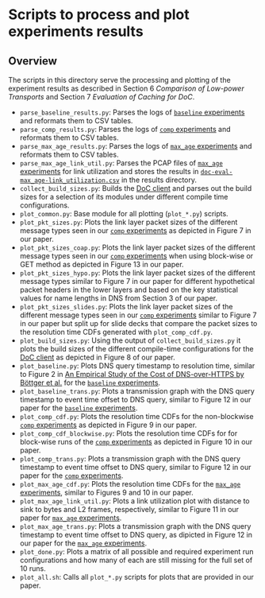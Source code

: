 # Scripts to process and plot experiments results
## Overview
The scripts in this directory serve the processing and plotting of the experiment results as
described in Section 6 _Comparison of Low-power Transports_ and Section 7 _Evaluation of Caching for
  DoC_.

- `parse_baseline_results.py`: Parses the logs of [`baseline` experiments][experiment types] and
  reformats them to CSV tables.
- `parse_comp_results.py`: Parses the logs of [`comp` experiments][experiment types] and reformats
  them to CSV tables.
- `parse_max_age_results.py`: Parses the logs of [`max_age` experiments][experiment types] and
  reformats them to CSV tables.
- `parse_max_age_link_util.py`: Parses the PCAP files of [`max_age` experiments][experiment types]
  for link utilization and stores the results in
  [`doc-eval-max_age-link_utilization.csv`](../../results/doc-eval-max_age-link_utilization.csv) in
  the results directory.
- `collect_build_sizes.py`: Builds the [DoC client] and parses out the build sizes for a selection
  of its modules under different compile time configurations.
- `plot_common.py`: Base module for all plotting (`plot_*.py`) scripts.
- `plot_pkt_sizes.py`: Plots the link layer packet sizes of the different message types seen in our
  [`comp` experiments][experiment types] as depicted in Figure 7 in our paper.
- `plot_pkt_sizes_coap.py`: Plots the link layer packet sizes of the different message types seen in
  our [`comp` experiments][experiment types] when using block-wise or GET method as depicted in
  Figure 13 in our paper.
- `plot_pkt_sizes_hypo.py`: Plots the link layer packet sizes of the different message types similar
  to Figure 7 in our paper for different hypothetical packet headers in the lower layers and based
  on the key statistical values for name lengths in DNS from Section 3 of our paper.
- `plot_pkt_sizes_slides.py`: Plots the link layer packet sizes of the different message types seen
  in our [`comp` experiments][experiment types] similar to Figure 7 in our paper but split up for
  slide decks that compare the packet sizes to the resolution time CDFs generated with
  `plot_comp_cdf.py`.
- `plot_build_sizes.py`: Using the output of `collect_build_sizes.py` it plots the build sizes of
  the different compile-time configurations for the [DoC client] as depicted in Figure 8 of our
  paper.
- `plot_baseline.py`: Plots DNS query timestamp to resolution time, similar to Figure 2 in
  [An Empirical Study of the Cost of DNS-over-HTTPS by Böttger et al.][10.1145/3355369.3355575] for
  the [`baseline` experiments][experiment types].
- `plot_baseline_trans.py`: Plots a transmission graph with the DNS query timestamp to event time
  offset to DNS query, similar to Figure 12 in our paper for the
  [`baseline` experiments][experiment types].
- `plot_comp_cdf.py`: Plots the resolution time CDFs for the non-blockwise [`comp`
  experiments][experiment types] as depicted in Figure 9 in our paper.
- `plot_comp_cdf_blockwise.py`: Plots the resolution time CDFs for for block-wise runs of the
  [`comp` experiments][experiment types] as depicted in Figure 10 in our paper.
- `plot_comp_trans.py`: Plots a transmission graph with the DNS query timestamp to event time
  offset to DNS query, similar to Figure 12 in our paper for the [`comp` experiments][experiment
  types].
- `plot_max_age_cdf.py`: Plots the resolution time CDFs for the [`max_age` experiments][experiment
  types], similar to Figures 9 and 10 in our paper.
- `plot_max_age_link_util.py`: Plots a link utilization plot with distance to sink to bytes and L2
  frames, respectively, similar to Figure 11 in our paper for [`max_age` experiments][experiment
  types].
- `plot_max_age_trans.py`: Plots a transmission graph with the DNS query timestamp to event time
  offset to DNS query, as dipicted in Figure 12 in our paper for the [`max_age`
  experiments][experiment types].
- `plot_done.py`: Plots a matrix of all possible and required experiment run configurations and
  how many of each are still missing for the full set of 10 runs.
- `plot_all.sh`: Calls all `plot_*.py` scripts for plots that are provided in our paper.

[experiment types]: ./../exp_ctrl/#experiment-types
[DoC client]: ./../../apps/requester
[10.1145/3355369.3355575]: https://doi.org/10.1145/3355369.3355575
